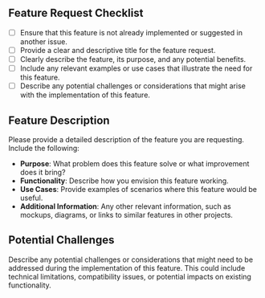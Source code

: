 ## Feature Request Checklist

- [ ] Ensure that this feature is not already implemented or suggested in another issue.
- [ ] Provide a clear and descriptive title for the feature request.
- [ ] Clearly describe the feature, its purpose, and any potential benefits.
- [ ] Include any relevant examples or use cases that illustrate the need for this feature.
- [ ] Describe any potential challenges or considerations that might arise with the implementation of this feature.

## Feature Description

Please provide a detailed description of the feature you are requesting. Include the following:

- **Purpose**: What problem does this feature solve or what improvement does it bring?
- **Functionality**: Describe how you envision this feature working.
- **Use Cases**: Provide examples of scenarios where this feature would be useful.
- **Additional Information**: Any other relevant information, such as mockups, diagrams, or links to similar features in other projects.

## Potential Challenges

Describe any potential challenges or considerations that might need to be addressed during the implementation of this feature. This could include technical limitations, compatibility issues, or potential impacts on existing functionality.
